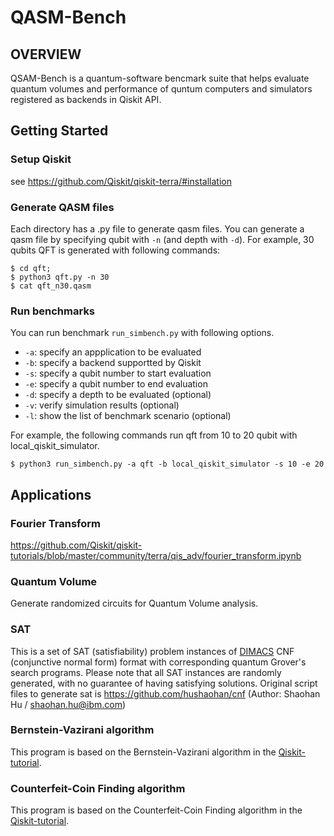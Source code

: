# QASM-Bench

## OVERVIEW

QSAM-Bench is a quantum-software bencmark suite that helps evaluate quantum volumes and performance of quntum computers and simulators registered as backends in Qiskit API.

## Getting Started

### Setup Qiskit

see https://github.com/Qiskit/qiskit-terra/#installation

### Generate QASM files

Each directory has a .py file to generate qasm files.
You can generate a qasm file by specifying qubit with `-n` (and depth with `-d`).
For example, 30 qubits QFT is generated with following commands:

```
$ cd qft;
$ python3 qft.py -n 30
$ cat qft_n30.qasm
```

### Run benchmarks

You can run benchmark `run_simbench.py` with following options.

- `-a`: specify an appplication to be evaluated
- `-b`: specify a backend supportted by Qiskit
- `-s`: specify a qubit number to start evaluation
- `-e`: specify a qubit number to end evaluation
- `-d`: specify a depth to be evaluated (optional)
- `-v`: verify simulation results (optional)
- `-l`: show the list of benchmark scenario (optional)

For example, the following commands run qft from 10 to 20 qubit with local_qiskit_simulator.

```
$ python3 run_simbench.py -a qft -b local_qiskit_simulator -s 10 -e 20
```

## Applications

### Fourier Transform

https://github.com/Qiskit/qiskit-tutorials/blob/master/community/terra/qis_adv/fourier_transform.ipynb

### Quantum Volume

Generate randomized circuits for Quantum Volume analysis.

### SAT

This is a set of SAT (satisfiability) problem instances of [DIMACS](http://people.sc.fsu.edu/~jburkardt/data/cnf/cnf.html) CNF (conjunctive normal form) format with corresponding quantum Grover's search programs. Please note that all SAT instances are randomly generated, with no guarantee of having satisfying solutions.
Original script files to generate sat is https://github.com/hushaohan/cnf (Author: Shaohan Hu / shaohan.hu@ibm.com)

### Bernstein-Vazirani algorithm

This program is based on the Bernstein-Vazirani algorithm in the [Qiskit-tutorial](https://nbviewer.jupyter.org/github/Qiskit/qiskit-tutorial/blob/stable/index.ipynb).

### Counterfeit-Coin Finding algorithm

This program is based on the Counterfeit-Coin Finding algorithm in the [Qiskit-tutorial](https://nbviewer.jupyter.org/github/Qiskit/qiskit-tutorial/blob/stable/index.ipynb).
